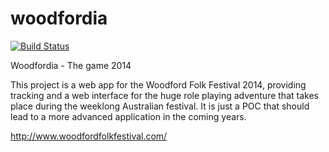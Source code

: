 woodfordia
==========

[![Build
Status](https://travis-ci.org/bdubaut/woodfordia.svg?branch=travis_ci)](https://travis-ci.org/bdubaut/woodfordia)

Woodfordia - The game 2014 

This project is a web app for the Woodford Folk Festival 2014, providing tracking and a web interface for the huge role playing adventure that takes place during the weeklong Australian festival. It is just a POC that should lead to a more advanced application in the coming years.

http://www.woodfordfolkfestival.com/
